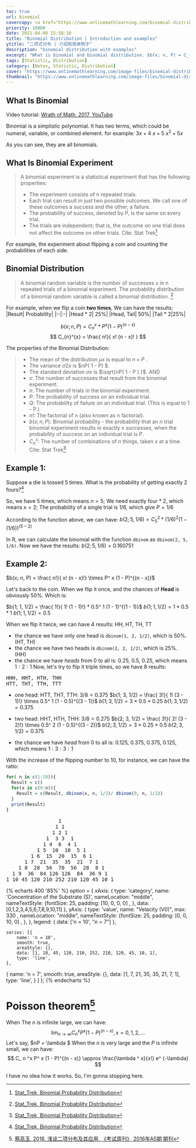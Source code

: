 ```yaml
---
toc: true
url: binomial
covercopy: <a href="https://www.onlinemathlearning.com/binomial-distribution.html">© onlinemathlearning.com</a>
priority: 10000
date: 2021-04-08 15:58:10
title: "Binomial Distribution | Introduction and examples"
ytitle: "二项式分布 | 介绍和简单例子"
description: "binomial distribution with examples"
excerpt: "What is binomial and binomial distribution. $b(x; n, P) = C_{n}^{x} * P^ x  (1 - P)^{(n - x)}$"
tags: [Statistic, Distribution]
category: [Notes, Statistic, Distribution]
cover: "https://www.onlinemathlearning.com/image-files/binomial-distribution-formula.png"
thumbnail: "https://www.onlinemathlearning.com/image-files/binomial-distribution-formula.png"
---
```


## What Is Binomial

Video tutorial: [Wrath of Math, 2017, YouTube](https://www.youtube.com/watch?v=KsmcvwDb9iQ)

Binomial is a simplistic polynomial.
It has two terms, which could be numeral, variable, or combined element.
for example:
$3x +4$
$x+5$
$x^2 + 5x$

As you can see, they are all binomials.

## What Is Binomial Experiment

>A binomial experiment is a statistical experiment that has the following properties:
> - The experiment consists of n repeated trials.
> - Each trial can result in just two possible outcomes. We call one of these outcomes a success and the other, a failure.
> - The probability of success, denoted by P, is the same on every trial.
> - The trials are independent; that is, the outcome on one trial does not affect the outcome on other trials.
> Cite: Stat Trek[^Stat_Trek]

[^Stat_Trek]: [Stat_Trek, Binomial Probability Distribution](https://stattrek.com/probability-distributions/binomial.aspx)

For example, the experiment about flipping a coin and counting the probabilities of each side.

## Binomial Distribution

> A binomial random variable is the number of successes x in n repeated trials of a binomial experiment. The probability distribution of a binomial random variable is called a binomial distribution. [^Stat_Trek]

For example, when we flip a coin **two times**,
We can have the results:
|Result| Probability|
|:-|:-|
|Head * 2| 25%|
|Head, Tail| 50%|
|Tail * 2|25%|

$$
b(x; n, P) = C_{n}^{x} * P^ x  (1 - P)^{(n - x)}
$$
$$
C_{n}^{x} = \frac{ n!}{ x! (n - x)! }
$$

The properties of the Binomial Distribution:
> - The mean of the distribution $μx$ is equal to $n \times P$ .
> - The variance $σ2x$ is $nP( 1 - P) $.
> - The standard deviation $σx$ is $\sqrt{nP( 1 - P ) }$.
> AND
>- $x$: The number of successes that result from the binomial experiment.
>- $n$: The number of trials in the binomial experiment.
>- $P$: The probability of success on an individual trial.
>- $Q$: The probability of failure on an individual trial. (This is equal to 1 - P.)
>- $n!$: The factorial of n (also known as n factorial).
>- $b(x; n, P)$: Binomial probability - the probability that an $n$ trial binomial experiment results in exactly $x$ successes, when the probability of success on an individual trial is $P$.
>- $C_n^x$: The number of combinations of $n$ things, taken $x$ at a time.
> Cite: Stat Trek[^Stat_Trek]

## Example 1:
Suppose a die is tossed 5 times. What is the probability of getting exactly 2 fours?[^Stat_Trek]

So, we have 5 times, which means $n = 5$;
We need exactly four * 2, which means $x = 2$;
The probability of a single trial is 1/6, which give $P = 1/6$

According to the function above, we can have:
$b(2; 5, 1/6) = C_{5}^{2} * (1/6)^ 2  (1 - (1/6))^{(5 - 2)}$

In R, we can calculate the binomial with the function `dbinom` as `dbinom(2, 5, 1/6)`.
Now we have the results:
$b(2; 5, 1/6) = 0.160751$

## Example 2:

$b(x; n, P) = \frac{ n!}{ x! (n - x)!} \times P^ x  (1 - P)^{(n - x)}$

Let's back to the coin.
When we flip it once, and the chances of **Head** is obviously 50%.
Which is:

$b(1; 1, 1/2) = \frac{ 1!}{ 1! (1 - 1)!} * 0.5^ 1  (1 - 1)^{(1 - 1)}$
$b(1; 1, 1/2) = 1 * 0.5 * 1$
$b(1; 1, 1/2) = 0.5$

When we flip it twice, we can have 4 results: HH, HT, TH, TT
- the chance we have only one head is `dbinom(1, 2, 1/2)`, which is 50%. (HT, TH)
- the chance we have two heads is `dbinom(2, 2, 1/2)`, which is 25%. (HH)
- the chance we have *heads* from 0 to all is:
  0.25, 0.5, 0.25, which means
  $1: 2:1$
Now, let's try to flip it triple times, so we have 8 results:
<pre>
HHH, HHT, HTH, THH
HTT, THT, TTH, TTT
</pre>
- one head: HTT, THT, TTH: $3/8 = 0.375$
  $b(1; 3, 1/2) = \frac{ 3!}{ 1! (3 - 1)!} \times 0.5^ 1  (1 - 0.5)^{(3 - 1)}$
  $b(1; 3, 1/2) = 3 \times 0.5 \times 0.25$
  $b(1; 3, 1/2) = 0.375$

- two head: HHT, HTH, THH: $3/8 = 0.275$
  $b(2; 3, 1/2) = \frac{ 3!}{ 2! (3 - 2)!} \times 0.5^ 2  (1 - 0.5)^{(3 - 2)}$
  $b(2; 3, 1/2) = 3 \times 0.25 \times 0.5$
  $b(2; 3, 1/2) = 0.375$

- the chance we have *head* from 0 to all is:
  0.125, 0.375, 0.375, 0.125, which means
  $1:3:3:1$

With the increase of the flipping number to 10, for instance, we can have the ratio:
```r
for( n in c(1:10)){
  Result = c()
  for(x in c(0:n)){
    Result = c(Result, dbinom(x, n, 1/2)/ dbinom(0, n, 1/2))
  }
  print(Result)
}
```
<pre>
                 1
                1 1
               1 2 1
             1  3 3  1
            1 4  6  4 1
          1 5  10  10  5 1
        1 6  15  20  15  6 1
      1 7  21  35  35  21  7 1
    1 8  28  56  70  56  28  8 1
  1 9  36  84 126 126  84  36 9 1
1 10 45 120 210 252 210 120 45 10 1
</pre>


{% echarts 400 '85%' %}
option = {
    xAxis: {
        type: 'category',
        name: 'Concentration of the Substrate (S)',
        nameLocation: "middle",
        nameTextStyle: {fontSize: 25,
          padding: [10, 0, 0, 0] ,
            },
        data: [0,1,2,3,4,5,6,7,8,9,10,11]
    },
    yAxis: {
        type: 'value',
        name: "Velacity (V0)",
        max: 330 ,
        nameLocation: "middle",
        nameTextStyle: {fontSize: 25,
            padding: [0, 0, 10, 0] ,
        },
    },
    legend: {
        data: ['n = 10', "n = 7"]
    },

    series: [{
        name: 'n = 10',
        smooth: true,
        areaStyle: {},
        data: [1, 10, 45, 120, 210, 252, 210, 120, 45, 10, 1],
        type: 'line',
    },
  {
          name: 'n = 7',
          smooth: true,
          areaStyle: {},
          data: [1, 7,  21,  35,  35,  21,  7, 1],
          type: 'line',
  }
      ]
  };
{% endecharts %}


# Poisson theorem[^cai_2016]

[^cai_2016]: [蔡高玉, 2016, 浅谈二项分布及其应用, 《考试周刊》 2016年A5期 期刊](https://www.doc88.com/p-0159698250459.html)

When The $n$ is infinite large, we can have:
$$
\lim_ {n \to \infty} C_ n ^x P^ x  (1 - P)^{(n - x)}, x = 0, 1, 2, ...
$$
Let's say, $nP = \lambda $
When the $n$ is very large and the $P$ is infinite small, we can have:
$$
C_ n ^x P^ x  (1 - P)^{(n - x)} \approx \frac{\lambda ^ x}{x!} e^ {-\lambda}
$$

I have no idea how it works. So, I'm gonna stopping here.
